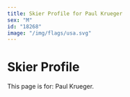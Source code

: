 ```yaml
---
title: Skier Profile for Paul Krueger
sex: "M"
id: "18268"
image: "/img/flags/usa.svg" 
---
```


# Skier Profile

This page is for: Paul Krueger.
    
